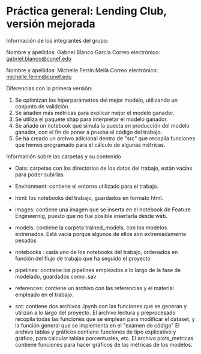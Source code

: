 # Práctica general: Lending Club, versión mejorada 

Información de los integrantes del grupo:

Nombre y apellidos: Gabriel Blanco García
Correo electrónico: gabriel.blanco@cunef.edu

Nombre y apellidos: Michelle Ferrín Meilá
Correo electrónico: michelle.ferrin@cunef.edu


Diferencias con la primera versión:
1. Se optimizan los hiperparámetros del mejor modelo, utilizando un conjunto
de validción.
2. Se añaden más métricas para explicar mejor el modelo ganador.
3. Se utiliza el paquete shap para interpretar el modelo ganador. 
4. Se añade un notebook que simula la puesta en producción del modelo ganador, con
el fin de poner a prueba el código del trabajo.
5. Se ha creado un archvo adicional dentro de "src" que recopila funciones que hemos
programado para el cálculo de algunas métricas.

Información sobre las carpetas y su contenido 
- Data: carpetas con los directorios de los datos del trabajo, están vacías para poder subirlas. 

- Environment: contiene el entorno utilizado para el trabajo.

- html: los notebooks del trabajo, guardados en formato html.

- images: contiene una imagen que se inserta en el notebook de Feature Engineernig, puesto que no fue 
posible insertarla desde web.

- models: contiene la carpeta trained_models, con los modelos entrenados. Está vacía porque algunos de ellos 
son extremadamente pesados

- notebooks : cada uno de los notebooks del trabajo, ordenados en función del flujo de trabajo que ha 
seguido el proyecto

- pipelines: contiene los pipelines empleados a lo largo de la fase de modelado, guardados como .sav

- references: contiene un archivo con las referencias y el material empleado en el trabajo.

- src: contiene dos archivos  .ipynb con las funciones que se generan y utilizan a lo largo del proyecto. 
El archivo lectura y preprocesado recopila todas las funciones que se emplean para modificar el dataset, y la función general que se implementa en el "exámen de código"
El archivo tablas y gráficos contiene funciones de tipo explicativo y gráfico, para calcular tablas porcentuales, etc.
El archivo plots_metricas contiene funciones para hacer gráficos de las métricas
de los modelos.
   
